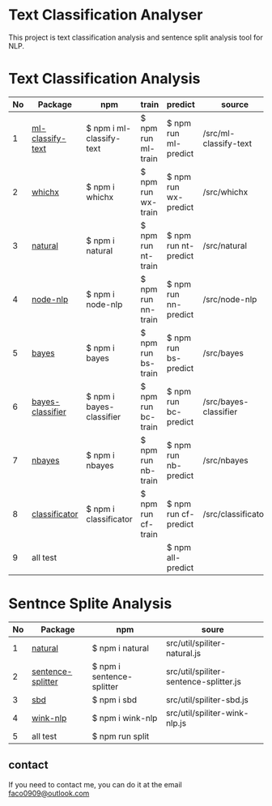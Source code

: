 # Text Classification Analyser

This project is text classification analysis and sentence split analysis tool for NLP.

# Text Classification Analysis

| No | Package | npm | train | predict | source |
| ------ | ------ | ------ | ------ | ------ | ------ |
| 1 | [ml-classify-text](https://www.npmjs.com/package/ml-classify-text) | $ npm i ml-classify-text | $ npm run ml-train | $ npm run ml-predict | /src/ml-classify-text |
| 2 | [whichx](https://www.npmjs.com/package/whichx) | $ npm i whichx | $ npm run wx-train | $ npm run wx-predict | /src/whichx |
| 3 | [natural](https://www.npmjs.com/package/natural) | $ npm i natural | $ npm run nt-train | $ npm run nt-predict | /src/natural |
| 4 | [node-nlp](https://www.npmjs.com/package/node-nlp) | $ npm i node-nlp | $ npm run nn-train | $ npm run nn-predict | /src/node-nlp |
| 5 | [bayes](https://www.npmjs.com/package/bayes) | $ npm i bayes | $ npm run bs-train | $ npm run bs-predict | /src/bayes |
| 6 | [bayes-classifier](https://www.npmjs.com/package/bayes-classifier) | $ npm i bayes-classifier | $ npm run bc-train | $ npm run bc-predict | /src/bayes-classifier |
| 7 | [nbayes](https://www.npmjs.com/package/nbayes) | $ npm i nbayes | $ npm run nb-train | $ npm run nb-predict | /src/nbayes |
| 8 | [classificator](https://www.npmjs.com/package/classificator/v/0.1.3) | $ npm i classificator | $ npm run cf-train | $ npm run cf-predict | /src/classificator |
| 9 | all test |  |  | $ npm all-predict |  |

# Sentnce Splite Analysis

| No | Package | npm | soure |
| ------ | ------ | ------ | ------ |
| 1 | [natural](https://www.npmjs.com/package/natural)| $ npm i natural | src/util/spiliter-natural.js |
| 2 | [sentence-splitter](https://www.npmjs.com/package/sentence-splitter)| $ npm i sentence-splitter | src/util/spiliter-sentence-splitter.js |
| 3 | [sbd](https://www.npmjs.com/package/sbd)| $ npm i sbd | src/util/spiliter-sbd.js |
| 4 | [wink-nlp](https://www.npmjs.com/package/wink-nlp)| $ npm i wink-nlp | src/util/spiliter-wink-nlp.js |
| 5 | all test | $ npm run split |  |

## contact

  If you need to contact me, you can do it at the email faco0909@outlook.com